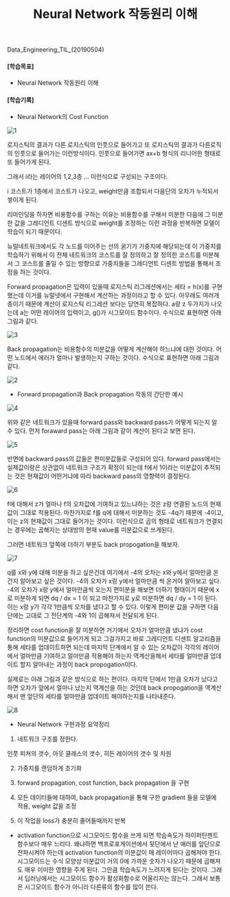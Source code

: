 ﻿---
layout: post
title: "Neural Network 작동원리 이해"
tags: [Data Engineering]
comments: true
---

Data_Engineering_TIL_(20190504)


#### [학습목표]

- Neural Network 작동원리 이해


#### [학습기록]


- Neural Network의 Cost Function

![1](https://user-images.githubusercontent.com/41605276/57176777-39c77200-6e97-11e9-9e6d-e2a9db094a8b.jpg)

로지스틱의 결과가 다른 로지스틱의 인풋으로 들어가고 또 로지스틱의 결과가 다른로직의 인풋으로 들어가는 이런방식이다. 인풋으로 들어가면 ax+b 형식의 리니어한 형태로 또 들어가게 된다. 

그래서 i라는 레이어의 1,2,3층 ... 이런식으로 구성되는 구조이다. 

i 코스트가 1층에서 코스트가 나오고, weight만큼 조합되서 다음단의 오차가 누적되서 쌓이게 된다.

리마인딩을 하자면 비용함수를 구하는 이유는 비용함수를 구해서 미분한 다음에 그 미분한 값을 그레디언트 디센트 방식으로  weight를 조정하는 이런 과정을 반복하면 모델이 학습이 되기 때문이다.

뉴럴네트워크에서도 각 노드를 이어주는 선의 굵기가 가중치에 해당되는데 이 가중치를 학습하기 위해서 이 전체 네트워크의 코스트를 잘 정의하고 잘 정의한 코스트를 미분해서 그 코스트를 줄일 수 있는 방향으로 가중치들을 그레디언트 디센트 방법을 통해서 조정을 하는 것이다.

Forward propagation은 입력이 있을때 로지스틱 리그레션에서는 세타 = h(x)를 구현했는데 이거를 뉴럴넷에서 구현해서 계산하는 과정이라고 할 수 있다. 아무래도 여러개층이기 때문에 계산이 로지스틱 리그레션 보다는 당연히 복잡하다. a랑 z 두가지가 나오는데 a는 어떤 레이어의 입력이고, g()가 시그모이드 함수이다. 수식으로 표현하면 아래 그림과 같다.

![3](https://user-images.githubusercontent.com/41605276/57176783-4a77e800-6e97-11e9-94e3-5cd49fc097e7.jpg)

Back propagation는 비용함수의 미분값을 어떻게 계산해야 하느냐에 대한 것이다. 어떤 노드에서 에러가 얼마나 발생하는지 구하는 것이다. 수식으로 표현하면 아래 그림과 같다.

![2](https://user-images.githubusercontent.com/41605276/57176789-506dc900-6e97-11e9-90bf-8be1c7849b20.jpg)

- Forward propagation과 Back propagation 작동의 간단한 예시

![4](https://user-images.githubusercontent.com/41605276/57176791-582d6d80-6e97-11e9-912f-d18c45096913.jpg)

위와 같은 네트워크가 있을때 forward pass와 backward pass가 어떻게 되는지 알 수 있다. 먼저 foraward pass는 아래 그림과 같이 계산이 된다고 보면 된다.

![5](https://user-images.githubusercontent.com/41605276/57176796-6085a880-6e97-11e9-826b-be440936de45.jpg)

반면에 backward pass의 값들은 편미분값들로 구성되어 있다. forward pass에서는 실제값이랑은 상관없이 네트워크 구조가 확정이 되는데 f에서 1이라는 미분값이 추적되는 것은 현재값이 어떤거냐에 따라 backward pass의 영향력이 결정된다.

![6](https://user-images.githubusercontent.com/41605276/57176799-667b8980-6e97-11e9-8ca8-3d4832725528.jpg)

f에 대해서 z가 얼마나 f의 오차값에 기여하고 있느냐하는 것은 z랑 연결된 노드의 현재값이 그대로 적용된다. 마찬가지로 f를 q에 대해서 미분하는 것도 -4q기 때문에 -4이고, 이는 z의 현재값이 그대로 들어가는 것이다. 이런식으로 곱의 형태로 네트워크가 연결되는 경우에는 곱해지는 상대방의 현재 value를 미분값으로 쓰게된다.

그러면 네트워크 앞쪽에 더하기 부분도 back propogation을 해보자.

![7](https://user-images.githubusercontent.com/41605276/57176800-6c716a80-6e97-11e9-8c66-434433ec2108.jpg)

q를 x와 y에 대해 미분을 하고 싶은건데 여기에서 -4의 오차는 x와 y에서 얼마만큼 온건지 알아보고 싶은 것이다. -4의 오차가 x랑 y에서 얼마만큼 씩 온거야 알아보고 싶다. -4의 오차가 x랑 y에서 얼마만큼씩 오는지 편미분을 해보면 더하기 형태이기 때문에 x로 미분하게 되면 dq / dx = 1 이 되고 마찬가지로 y로 미분하면 dq / dy = 1 이 된다. 이는 x랑 y가 각각 1만큼씩 오차를 냈다고 할 수 있다. 이렇게 편미분 값을 구하면 다음단에는 고대로 그 전단계의 -4와 1이 곱해져서 전달되게 된다.

정리하면 cost function을 잘 미분하면 거기에서 오차가 얼마만큼 냈냐가 cost function의 미분값으로 들어가게 되고 그걸가지고 바로 그레디언트 디센트 알고리즘을 통해 세타를 업데이트하면 되는데 마지막 단계에서 알 수 있는 오차값이 각각의 레이어에서 얼마만큼 기여하고 얼마만큼 적용해야 하는지 역계산을해서 세타를 얼마만큼 업데이트 할지 알아내는 과정이 back propogation이다.

실제로는 아래 그림과 같은 방식으로 하는 편이다. 마지막 단에서 1만큼 오차가 났다고 하면 오차가 앞에서 얼마나 났는지 역계산을 하는 것인데 back propogation을 역계산해서 맨 앞단의 세타를 얼마만큼 업데이트 해야하는지를 나타내준다. 

![8](https://user-images.githubusercontent.com/41605276/57176801-74310f00-6e97-11e9-9f3c-f871e85d51f0.jpg)

- Neural Network 구현과정 요약정리

1) 네트워크 구조를 정한다.

인풋 피쳐의 갯수, 아웃 클래스의 갯수, 히든 레이어의 갯수 및 차원


2) 가중치를 랜덤하게 초기화


3) forward propagation, cost function, back propagation 을 구현


4) 모든 데이터들에 대하여, back propagation을 통해 구한 gradient 들을 모델에 적용, weight 값을 조정


5) 이 작업을 loss가 충분히 줄어들때까지 반복


- activation function으로 시그모이드 함수을 쓰게 되면 학습속도가 하이퍼탄젠트 함수보다 매우 느리다. 왜냐하면 백프로포게이션에서 뒷단에서 난 애러를 앞단으로 전파시켜야 하는데 activation function의 미분값이 매 레이어마다 곱해져야 한다. 시그모이드는 수식 모양상 미분값이 거의 0에 가까운 숫자가 나오기 때문에 곱해져도 매우 미미한 영향을 주게 된다. 그만큼 학습속도가 느려지게 된다는 것이다. 그래서 딥러닝에서는 시그모이드 함수가 활성화함수로 어울리지는 않는다. 그래서 보통은 시그모이드 함수가 아니라 다른류의 함수를 많이 쓴다.
